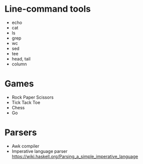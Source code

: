 # Line-command tools
* echo
* cat
* ls
* grep
* wc
* sed
* tee
* head, tail
* column

# Games
* Rock Paper Scissors
* Tick Tack Toe
* Chess
* Go

# Parsers
* Awk compiler
* Imperative language parser <https://wiki.haskell.org/Parsing_a_simple_imperative_language>

